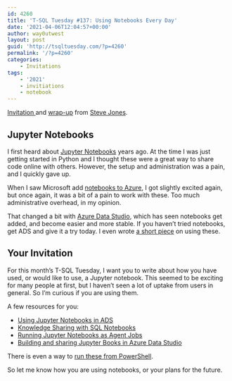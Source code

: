 ```yaml
---
id: 4260
title: 'T-SQL Tuesday #137: Using Notebooks Every Day'
date: '2021-04-06T12:04:57+00:00'
author: way0utwest
layout: post
guid: 'http://tsqltuesday.com/?p=4260'
permalink: '/?p=4260'
categories:
    - Invitations
tags:
    - '2021'
    - invitiations
    - notebook
---
```


[Invitation ](https://voiceofthedba.com/2021/04/06/tsql2sday-137-invite-using-notebooks-every-day/)and [wrap-up](http://voiceofthedba.com/2021/04/23/t-sql-tuesday-137-wrap-up/) from [Steve Jones](http://voiceofthedba.com/).

## Jupyter Notebooks

I first heard about [Jupyter Notebooks](https://jupyter.org/) years ago. At the time I was just getting started in Python and I thought these were a great way to share code online with others. However, the setup and administration was a pain, and I quickly gave up.

When I saw Microsoft add [notebooks to Azure](https://notebooks.azure.com/), I got slightly excited again, but once again, it was a bit of a pain to work with these. Too much administrative overhead, in my opinion.

That changed a bit with [Azure Data Studio](https://docs.microsoft.com/en-us/sql/azure-data-studio/download-azure-data-studio?view=sql-server-ver15), which has seen notebooks get added, and become easier and more stable. If you haven’t tried notebooks, get ADS and give it a try today. I even wrote [a short piece](https://www.sqlservercentral.com/articles/using-notebooks-in-azure-data-studio) on using these.

## Your Invitation

For this month’s T-SQL Tuesday, I want you to write about how you have used, or would like to use, a Jupyter notebook. This seemed to be exciting for many people at first, but I haven’t seen a lot of uptake from users in general. So I’m curious if you are using them.

A few resources for you:

- [Using Jupyter Notebooks in ADS](https://docs.microsoft.com/en-us/sql/azure-data-studio/notebooks/notebooks-guidance?view=sql-server-ver15)
- [Knowledge Sharing with SQL Notebooks](https://www.red-gate.com/simple-talk/sql/sql-tools/knowledge-sharing-with-sql-notebooks/)
- [Running Jupyter Notebooks as Agent Jobs](https://sqldbawithabeard.com/2020/03/30/running-jupyter-notebooks-as-agent-jobs/)
- [Building and sharing Jupyter Books in Azure Data Studio](https://argonsys.com/microsoft-cloud/library/building-and-sharing-jupyter-books-in-azure-data-studio/)

There is even a way to [run these from PowerShell](https://docs.microsoft.com/en-us/powershell/module/sqlserver/invoke-sqlnotebook?view=sqlserver-ps).

So let me know how you are using notebooks, or your plans for the future.
